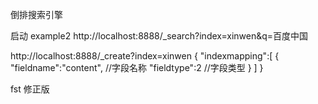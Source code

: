 倒排搜索引擎

启动 example2
http://localhost:8888/_search?index=xinwen&q=百度中国

http://localhost:8888/_create?index=xinwen
{
    "indexmapping":[
        {
            "fieldname":"content",  //字段名称
            "fieldtype":2			 //字段类型
        }
   ]
}

fst 修正版